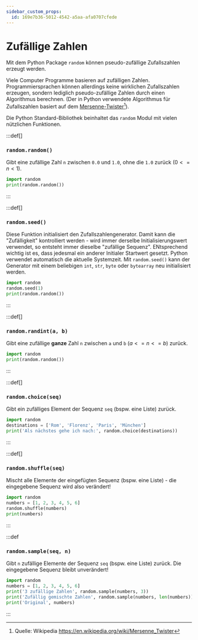 ```yaml
---
sidebar_custom_props:
  id: 169e7b36-5012-4542-a5aa-afa0707cfede
---
```

# Zufällige Zahlen
Mit dem Python Package `random` können pseudo-zufällige Zufallszahlen erzeugt werden.

Viele Computer Programme basieren auf zufälligen Zahlen. Programmiersprachen können allerdings keine wirklichen Zufallszahlen erzeugen, sondern lediglich pseudo-zufällige Zahlen durch einen Algorithmus berechnen. (Der in Python verwendete Algorithmus für Zufallszahlen basiert auf dem [Mersenne-Twister](https://en.wikipedia.org/wiki/Mersenne_Twister)[^1]). 

Die Python Standard-Bibliothek beinhaltet das `random` Modul mit vielen nützlichen Funktionen.

:::def[]
### `random.random()`
Gibt eine zufällige Zahl `n` zwischen `0.0` und `1.0`, ohne die `1.0` zurück ($0 <= n <1$).

```py slim live_py
import random
print(random.random())
```
:::

:::def[]
### `random.seed()`
Diese Funktion initialisiert den Zufallszahlengenerator. Damit kann die "Zufälligkeit" kontrolliert werden - wird immer derselbe Initialisierungswert verwendet, so entsteht immer dieselbe "zufällige Sequenz". ENtsprechend wichtig ist es, dass jedesmal ein anderer Initialer Startwert gesetzt. Python verwendet automatisch die aktuelle Systemzeit. Mit `random.seed()` kann der Generator mit einem beliebigen `int`,  `str`, `byte` oder `bytearray` neu initialisiert werden.

```py slim live_py
import random
random.seed(1)
print(random.random())
```
:::

:::def[]
### `random.randint(a, b)`
Gibt eine zufällige **ganze** Zahl `n` zwischen `a` und `b` ($a <= n <= b$) zurück.

```py slim live_py
import random
print(random.random())
```
:::


:::def[]
### `random.choice(seq)`
Gibt ein zufälliges Element der Sequenz `seq` (bspw. eine Liste) zurück.

```py slim live_py
import random
destinations = ['Rom', 'Florenz', 'Paris', 'München']
print('Als nächstes gehe ich nach:', random.choice(destinations))
```
:::

:::def[]
### `random.shuffle(seq)`
Mischt alle Elemente der eingefügten Sequenz (bspw. eine Liste) - die eingegebene Sequenz wird also verändert!

```py slim live_py
import random
numbers = [1, 2, 3, 4, 5, 6]
random.shuffle(numbers)
print(numbers)
```
:::

:::def
### `random.sample(seq, n)`

Gibt `n` zufällige Elemente der Sequenz `seq` (bspw. eine Liste) zurück. Die eingegebene Sequenz bleibt unverändert!


```py slim live_py
import random
numbers = [1, 2, 3, 4, 5, 6]
print('3 zufällige Zahlen', random.sample(numbers, 3))
print('Zufällig gemischte Zahlen', random.sample(numbers, len(numbers)))
print('Original', numbers)
```
:::

[^1]: Quelle: Wikipedia https://en.wikipedia.org/wiki/Mersenne_Twister